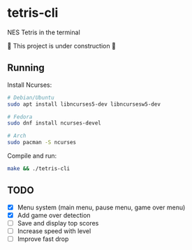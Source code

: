 # tetris-cli

NES Tetris in the terminal

🚧 This project is under construction 🚧

## Running

Install Ncurses:

```bash
# Debian/Ubuntu
sudo apt install libncurses5-dev libncursesw5-dev

# Fedora
sudo dnf install ncurses-devel

# Arch
sudo pacman -S ncurses
```

Compile and run:

```bash
make && ./tetris-cli
```

## TODO

- [x] Menu system (main menu, pause menu, game over menu)
- [x] Add game over detection
- [ ] Save and display top scores
- [ ] Increase speed with level
- [ ] Improve fast drop
